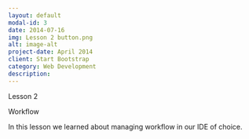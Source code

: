 ```yaml
---
layout: default
modal-id: 3
date: 2014-07-16
img: Lesson 2 button.png
alt: image-alt
project-date: April 2014
client: Start Bootstrap
category: Web Development
description: 
---
```


Lesson 2

Workflow

In this lesson we learned about managing workflow in our IDE of choice.